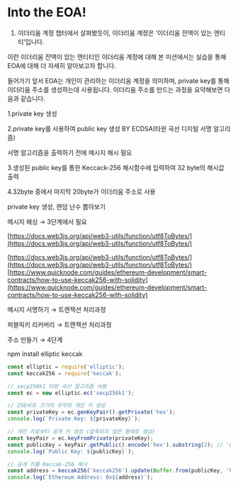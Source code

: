 # Into the EOA!

1. 이더리움 계정 챕터에서 살펴봤듯이, 이더리움 계정은 ‘이더리움 잔액이 있는 엔티티’입니다. 

이런 이더리움 잔액이 있는 엔티티인 이더리움 계정에 대해 본 미션에서는 실습을 통해 EOA에 대해 더 자세히 알아보고자 합니다.

들어가기 앞서 EOA는 개인이 관리하는 이더리움 계정을 의미하며, private key를 통해 이더리움 주소를 생성하는데 사용됩니다. 이더리움 주소를 만드는 과정을 요약해보면 다음과 같습니다. 

1.private key 생성 

2.private key를 사용하여 public key 생성 BY ECDSA(타원 곡선 디지털 서명 알고리즘) 

서명 알고리즘을 출력하기 전에 메시지 해시 필요 

3.생성된 public key를 통한 Keccack-256 해시함수에 입력하여 32 byte의 해시값 출력 

4.32byte 중에서 마지막 20byte가 이더리움 주소로 사용 

private key 생성, 랜덤 난수 뽑아보기 

메시지 해싱 → 3단계에서 필요 

[https://docs.web3js.org/api/web3-utils/function/utf8ToBytes/](https://docs.web3js.org/api/web3-utils/function/utf8ToBytes/)

[https://docs.web3js.org/api/web3-utils/function/utf8ToBytes/](https://docs.web3js.org/api/web3-utils/function/utf8ToBytes/)[https://www.quicknode.com/guides/ethereum-development/smart-contracts/how-to-use-keccak256-with-solidity](https://www.quicknode.com/guides/ethereum-development/smart-contracts/how-to-use-keccak256-with-solidity)

메시지 서명하기 → 트랜잭션 처리과정 

퍼블릭키 리커버리 → 트랜잭션 처리과정 

주소 만들기 → 4단계 

npm install elliptic keccak 

```jsx
const elliptic = require('elliptic');
const keccak256 = require('keccak');

// secp256k1 타원 곡선 알고리즘 사용
const ec = new elliptic.ec('secp256k1');

// 256비트 크기의 무작위 개인 키 생성
const privateKey = ec.genKeyPair().getPrivate('hex');
console.log(`Private Key: ${privateKey}`);

// 개인 키로부터 공개 키 생성 (압축되지 않은 형태로 생성)
const keyPair = ec.keyFromPrivate(privateKey);
const publicKey = keyPair.getPublic().encode('hex').substring(2); // '04' 접두사를 제거
console.log(`Public Key: ${publicKey}`);

// 공개 키를 Keccak-256 해시
const address = keccak256('keccak256').update(Buffer.from(publicKey, 'hex')).digest('hex').slice(-40);
console.log(`Ethereum Address: 0x${address}`);

```
